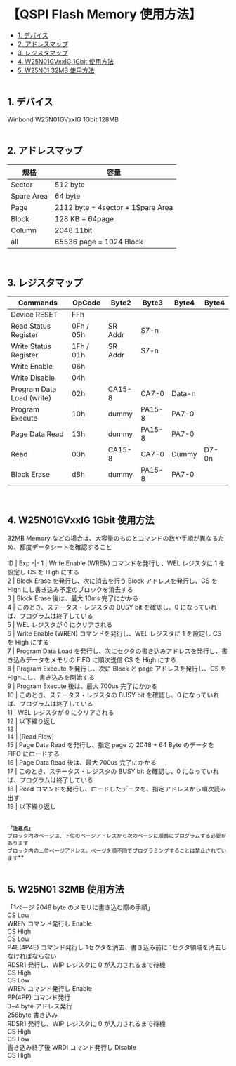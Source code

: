 <h1>【QSPI Flash Memory 使用方法】</h1>

- [1. デバイス](#1-デバイス)
- [2. アドレスマップ](#2-アドレスマップ)
- [3. レジスタマップ](#3-レジスタマップ)
- [4. W25N01GVxxIG 1Gbit 使用方法](#4-w25n01gvxxig-1gbit-使用方法)
- [5. W25N01 32MB 使用方法](#5-w25n01-32mb-使用方法)
</br></br>

## 1. デバイス
Winbond W25N01GVxxIG 1Gbit 128MB
</br></br>

## 2. アドレスマップ
規格 | 容量
-|-
Sector      | 512 byte
Spare Area  | 64 byte
Page        | 2112 byte = 4sector + 1Spare Area
Block       | 128 KB    = 64page
Column      | 2048 11bit
all         | 65536 page = 1024 Block
</br>

## 3. レジスタマップ
Commands | OpCode | Byte2 | Byte3 | Byte4 | Byte4
-|-|-|-|-|-
Device RESET | FFh | 
Read Status Register | 0Fh / 05h | SR Addr | S7-n
Write Status Register | 1Fh / 01h | SR Addr | S7-n
Write Enable | 06h | 
Write Disable | 04h | 
Program Data Load (write) | 02h | CA15-8 | CA7-0 | Data-n |
Program Execute | 10h | dummy | PA15-8 | PA7-0
Page Data Read | 13h | dummy | PA15-8 | PA7-0
Read | 03h | CA15-8 | CA7-0 | Dummy | D7-0n
Block Erase | d8h | dummy | PA15-8 | PA7-0
</br>

## 4. W25N01GVxxIG 1Gbit 使用方法
32MB Memory などの場合は、大容量のものとコマンドの数や手順が異なるため、都度データシートを確認すること</br>
</br>
ID | Exp
-|-
1 | Write Enable (WREN) コマンドを発行し、WEL レジスタに 1 を設定し CS を High にする</br>
2 | Block Erase を発行し、次に消去を行う Block アドレスを発行し、CS を High にし書き込み予定のブロックを消去する</br>
3 | Block Erase 後は、最大 10ms 完了にかかる</br>
4 | このとき、ステータス・レジスタの BUSY bit を確認し、0 になっていれば、プログラムは終了している</br>
5 | WEL レジスタが 0 にクリアされる</br>
6 | Write Enable (WREN) コマンドを発行し、WEL レジスタに 1 を設定し CS を High にする</br>
7 | Program Data Load を発行し、次にセクタの書き込みアドレスを発行し、書き込みデータをメモリの FIFO に順次送信 CS を High にする</br>
8 | Program Execute を発行し、次に Block と page アドレスを発行し、CS を Highにし、書き込みを開始する</br>
9 | Program Execute 後は、最大 700us 完了にかかる</br>
10 | このとき、ステータス・レジスタの BUSY bit を確認し、0 になっていれば、プログラムは終了している</br>
11 | WEL レジスタが 0 にクリアされる</br>
12 | 以下繰り返し</br>
13 | </br>
14 | [Read Flow]</br>
15 | Page Data Read を発行し、指定 page の 2048 + 64 Byte のデータを FIFO にロードする</br>
16 | Page Data Read 後は、最大 700us 完了にかかる</br>
17 | このとき、ステータス・レジスタの BUSY bit を確認し、0 になっていれば、プログラムは終了している</br>
18 | Read コマンドを発行し、ロードしたデータを、指定アドレスから順次読み出す</br>
19 | 以下繰り返し</br>
</br>

**`「注意点」`**</br>
`ブロック内のページは、下位のページアドレスから次のページに順番にプログラムする必要があります`</br>
`ブロック内の上位ページアドレス。ページを順不同でプログラミングすることは禁止されています`**</br>
</br>

## 5. W25N01 32MB 使用方法
「1ページ 2048 byte のメモリに書き込む際の手順」</br>
CS Low</br>
WREN コマンド発行し Enable</br>
CS High</br>
CS Low</br>
P4E(4P4E) コマンド発行し 1セクタを消去、書き込み前に 1セクタ領域を消去しなければならない</br>
RDSR1 発行し、WIP レジスタに 0 が入力されるまで待機</br>
CS High</br>
CS Low</br>
WREN コマンド発行し Enable</br>
PP(4PP) コマンド発行</br>
3~4 byte アドレス発行</br>
256byte 書き込み</br>
RDSR1 発行し、WIP レジスタに 0 が入力されるまで待機</br>
CS High</br>
CS Low</br>
書き込み終了後 WRDI コマンド発行し Disable</br>
CS High</br>
</br>
